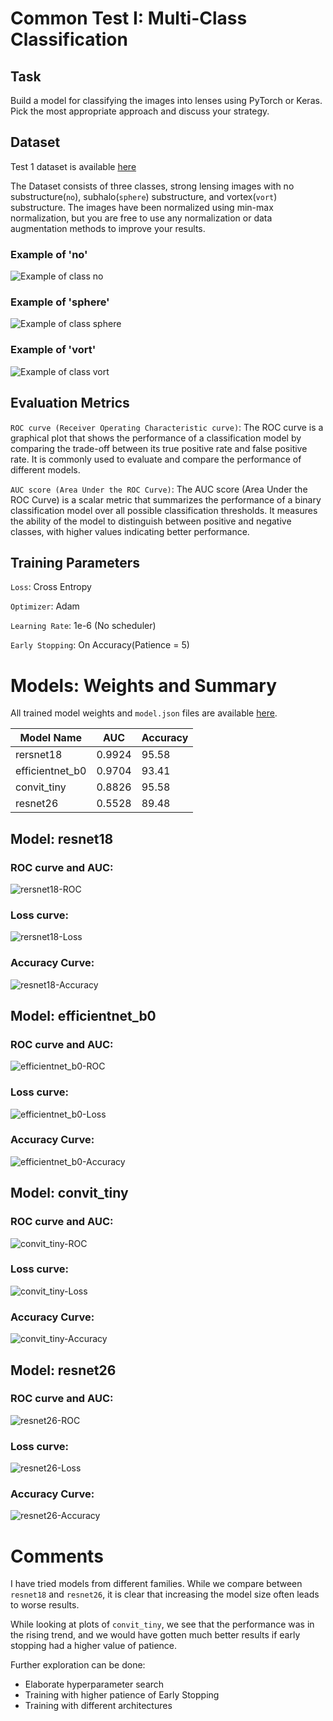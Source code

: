# Common Test I: Multi-Class Classification

## Task

Build a model for classifying the images into lenses using PyTorch or Keras. Pick the most appropriate approach and discuss your strategy.


## Dataset 

Test 1 dataset is available [here](https://drive.google.com/file/d/1B_UZtU4W65ZViTJsLeFfvK-xXCYUhw2A/view)

The Dataset consists of three classes, strong lensing images with no substructure(`no`), subhalo(`sphere`) substructure, and vortex(`vort`) substructure. The images have been normalized using min-max normalization, but you are free to use any normalization or data augmentation methods to improve your results.

###  Example of 'no'
![Example of class no](assets/Class%20-%20no.png)

###  Example of 'sphere'
![Example of class sphere](assets/Class%20-%20sphere.png)

###  Example of 'vort'
![Example of class vort](assets/Class%20-%20vort.png)

## Evaluation Metrics

`ROC curve (Receiver Operating Characteristic curve)`: 
The ROC curve is a graphical plot that shows the performance of a classification model by comparing the trade-off between its true positive rate and false positive rate. It is commonly used to evaluate and compare the performance of different models.


`AUC score (Area Under the ROC Curve)`:
The AUC score (Area Under the ROC Curve) is a scalar metric that summarizes the performance of a binary classification model over all possible classification thresholds. It measures the ability of the model to distinguish between positive and negative classes, with higher values indicating better performance.

## Training Parameters

`Loss`: Cross Entropy

`Optimizer`: Adam

`Learning Rate`: 1e-6 (No scheduler)

`Early Stopping`: On Accuracy(Patience = 5)

# Models: Weights and Summary

All trained model weights and `model.json` files are available [here](https://drive.google.com/drive/folders/1-0HzOj67VaMwDwAr3gqgd55QdLuvZp0d?usp=sharing).

| Model Name | AUC | Accuracy |
|------------|-----|----------|
| rersnet18    | 0.9924 | 95.58    |
| efficientnet_b0 | 0.9704| 93.41  |
| convit_tiny   | 0.8826 | 95.58  |
| resnet26    | 0.5528 | 89.48     |

## Model: resnet18

### ROC curve and AUC:
![rersnet18-ROC](resnet18/resnet18%20-%20ROC.png)

### Loss curve:
![rersnet18-Loss](resnet18/resnet18%20-%20loss.png)

### Accuracy Curve:
![resnet18-Accuracy](resnet18/resnet18%20-%20Accuracy.png)


## Model: efficientnet_b0

### ROC curve and AUC:
![efficientnet_b0-ROC](efficientnet_b0/efficientnet_b0%20-%20ROC.png)

### Loss curve:
![efficientnet_b0-Loss](efficientnet_b0/efficientnet_b0%20-%20loss.png)

### Accuracy Curve:
![efficientnet_b0-Accuracy](efficientnet_b0/efficientnet_b0%20-%20Accuracy.png)



## Model: convit_tiny

### ROC curve and AUC:
![convit_tiny-ROC](convit_tiny/convit_tiny%20-%20ROC.png)
### Loss curve:
![convit_tiny-Loss](convit_tiny/convit_tiny%20-%20loss.png)
### Accuracy Curve:
![convit_tiny-Accuracy](convit_tiny/convit_tiny%20-%20Accuracy.png)


## Model: resnet26

### ROC curve and AUC:
![resnet26-ROC](resnet26/resnet26%20-%20ROC.png)

### Loss curve:
![resnet26-Loss](resnet26/resnet26%20-%20loss.png)

### Accuracy Curve:
![resnet26-Accuracy](resnet26/resnet26%20-%20Accuracy.png)


# Comments

I have tried models from  different families. While we compare between `resnet18` and `resnet26`, it is clear that increasing the model size often leads to worse results.

While looking at plots of `convit_tiny`, we see that the performance was in the rising trend, and we would have gotten much better results if early stopping had a higher value of patience.

Further exploration can be done:
* Elaborate hyperparameter search
* Training with higher patience of Early Stopping
* Training with different architectures


